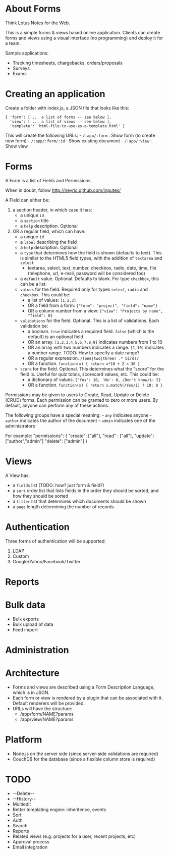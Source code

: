 About Forms
===========

Think Lotus Notes for the Web.

This is a simple forms & views based online application.
Clients can create forms and views using a visual interface (no programming)
and deploy it for a team.

Sample applications:

- Tracking timesheets, chargebacks, orders/proposals
- Surveys
- Exams

Creating an application
=======================
Create a folder with index.js, a JSON file that looks like this:

    { 'form': [ ... a list of forms -- see below ],
      'view': [ ... a list of views -- see below ],
      'template': 'html-file-to-use-as-a-template.html' }

This will create the following URLs:
    - `/:app/:form`     : Show form (to create new form)
    - `/:app/:form/:id` : Show existing document
    - `/:app/:view`     : Show view

Forms
========
A Form is a list of Fields and Permissions.

When in doubt, follow http://neyric.github.com/inputex/

A Field can either be:

1. a section header, in which case it has:
    - a unique `id`
    - a `section` title
    - a `help` description. Optional
2. OR a regular field, which can have:
    - a unique `id`
    - a `label` describing the field
    - a `help` description. Optional
    - a `type` that determines how the field is shown (defaults to text). This is similar to the HTML5 field types, with the addition of `textarea` and `select`
        - textarea, select, text, number, checkbox, radio, date, time, file (telephone, url, e-mail, password will be considered too)
    - a `default` value. Optional. Defaults to blank. For type `checkbox`, this can be a list.
    - `values` for the field. Required only for types `select`, `radio` and `checkbox`. This could be:
        - a list of values: `[1,2,3]`
        - OR a field from a form: `{"form": "project", "field": "name"}`
        - OR a column number from a view: `{"view": "Projects by name", "field": 0}`
    - `validations` for the field. Optional. This is a list of validations. Each validation be:
        - a boolean. `true` indicates a required field. `false` (which is the default) is an optional field
        - OR an array. `[1,2,3,4,5,6,7,8,9]` indicates numbers from 1 to 10
        - OR an array with two numbers indicates a range. `[1,10]` indicates a number range. TODO: How to specify a date range?
        - OR a regular expression. `/(one|two|three) .* birds/`
        - OR a function. `function(x) { return x*10 + 2 < 30 }`
    - `score` for the field. Optional. This determines what the "score" for the field is. Useful for quiz totals, scorecard values, etc. This could be:
        - a dictionary of values. `{'Yes': 10, 'No': 0, /Don't know/i: 5}`
        - OR a function. `function(x) { return x.match(/Yes/i) ? 10: 0 }`

Permissions may be given to users to Create, Read, Update or Delete (CRUD) forms.
Each permission can be granted to zero or more users. By default, anyone can perform any of these actions.

The following groups have a special meaning:
    - `any` indicates anyone
    - `author` indicates the author of the document
    - `admin` indicates one of the administrators

For example:
    "permissions": {
      "create": ["all"],
      "read"  : ["all"],
      "update": ["author","admin"]
      "delete": ["admin"]
    }


Views
=====
A View has:

- a `fields` list (TODO: how? just form & field?)
- a `sort` order list that lists fields in the order they should be sorted, and how they should be sorted
- a `filter` list that determines which documents should be shown
- a `page` length determining the number of records

Authentication
==============
Three forms of authentication will be supported:
1. LDAP
2. Custom
3. Google/Yahoo/Facebook/Twitter

Reports
=======

Bulk data
=========
- Bulk exports
- Bulk upload of data
- Feed import

Administration
==============


Architecture
============
- Forms and views are described using a Form Description Language, which is in JSON.
- Each form or view is rendered by a plugin that can be associated with it. Default renderers will be provided.
- URLs will have the structure:
    - /app/form/NAME?params
    - /app/view/NAME?params


Platform
========
- Node.js on the server side (since server-side validations are required)
- CouchDB for the database (since a flexible column store is required)

TODO
====
- --Delete--
- --History--
- Multiedit
- Better templating engine: inheritence, events
- Sort
- Auth
- Search
- Reports
- Related views (e.g. projects for a user, recent projects, etc)
- Approval process
- Email integration
